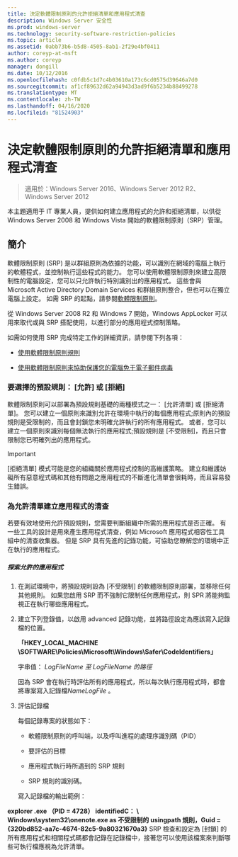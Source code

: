 ```yaml
---
title: 決定軟體限制原則的允許拒絕清單和應用程式清查
description: Windows Server 安全性
ms.prod: windows-server
ms.technology: security-software-restriction-policies
ms.topic: article
ms.assetid: 0abb73b6-b5d8-4505-8ab1-2f29e4bf0411
author: coreyp-at-msft
ms.author: coreyp
manager: dongill
ms.date: 10/12/2016
ms.openlocfilehash: c0fdb5c1d7c4b03610a173c6cd0575d39646a7d0
ms.sourcegitcommit: af1cf89632d62a94943d3ad9f6b5234b88499278
ms.translationtype: MT
ms.contentlocale: zh-TW
ms.lasthandoff: 04/16/2020
ms.locfileid: "81524903"
---
```

# <a name="determine-allow-deny-list-and-application-inventory-for-software-restriction-policies"></a>決定軟體限制原則的允許拒絕清單和應用程式清查

>適用於：Windows Server 2016、Windows Server 2012 R2、Windows Server 2012

本主題適用于 IT 專業人員，提供如何建立應用程式的允許和拒絕清單，以供從 Windows Server 2008 和 Windows Vista 開始的軟體限制原則（SRP）管理。

## <a name="introduction"></a>簡介
軟體限制原則 (SRP) 是以群組原則為依據的功能，可以識別在網域的電腦上執行的軟體程式，並控制執行這些程式的能力。 您可以使用軟體限制原則來建立高限制性的電腦設定，您可以只允許執行特別識別出的應用程式。 這些會與 Microsoft Active Directory Domain Services 和群組原則整合，但也可以在獨立電腦上設定。 如需 SRP 的起點，請參閱[軟體限制原則](software-restriction-policies.md)。

從 Windows Server 2008 R2 和 Windows 7 開始，Windows AppLocker 可以用來取代或與 SRP 搭配使用，以進行部分的應用程式控制策略。

如需如何使用 SRP 完成特定工作的詳細資訊，請參閱下列各項：

-   [使用軟體限制原則規則](work-with-software-restriction-policies-rules.md)

-   [使用軟體限制原則來協助保護您的電腦免于電子郵件病毒](use-software-restriction-policies-to-help-protect-your-computer-against-an-email-virus.md)

### <a name="what-default-rule-to-choose-allow-or-deny"></a>要選擇的預設規則： [允許] 或 [拒絕]
軟體限制原則可以部署為預設規則基礎的兩種模式之一： [允許清單] 或 [拒絕清單]。 您可以建立一個原則來識別允許在環境中執行的每個應用程式;原則內的預設規則是受限制的，而且會封鎖您未明確允許執行的所有應用程式。 或者，您可以建立一個原則來識別每個無法執行的應用程式;預設規則是 [不受限制]，而且只會限制您已明確列出的應用程式。

> [!IMPORTANT]
> [拒絕清單] 模式可能是您的組織關於應用程式控制的高維護策略。 建立和維護妨礙所有惡意程式碼和其他有問題之應用程式的不斷進化清單會很耗時，而且容易發生錯誤。

### <a name="create-an-inventory-of-your-applications-for-the-allow-list"></a>為允許清單建立應用程式的清查
若要有效地使用允許預設規則，您需要判斷組織中所需的應用程式是否正確。 有一些工具的設計是用來產生應用程式清查，例如 Microsoft 應用程式相容性工具組中的清查收集器。 但是 SRP 具有先進的記錄功能，可協助您瞭解您的環境中正在執行的應用程式。

##### <a name="to-discover-which-applications-to-allow"></a>探索允許的應用程式

1.  在測試環境中，將預設規則設為 [不受限制] 的軟體限制原則部署，並移除任何其他規則。 如果您啟用 SRP 而不強制它限制任何應用程式，則 SPR 將能夠監視正在執行哪些應用程式。

2.  建立下列登錄值，以啟用 advanced 記錄功能，並將路徑設定為應該寫入記錄檔的位置。

    **「HKEY_LOCAL_MACHINE \SOFTWARE\Policies\Microsoft\Windows\Safer\CodeIdentifiers」**

    字串值： *LogFileName 至 LogFileName 的路徑*

    因為 SRP 會在執行時評估所有的應用程式，所以每次執行應用程式時，都會將專案寫入記錄檔*NameLogFile* 。

3.  評估記錄檔

    每個記錄專案的狀態如下：

    -   軟體限制原則的呼叫端，以及呼叫進程的處理序識別碼（PID）

    -   要評估的目標

    -   應用程式執行時所遇到的 SRP 規則

    -   SRP 規則的識別碼。

    寫入記錄檔的輸出範例：

**explorer .exe （PID = 4728） identifiedC： \ Windows\system32\onenote.exe as 不受限制的 usingpath 規則，Guid = {320bd852-aa7c-4674-82c5-9a80321670a3}**   SRP 檢查和設定為 [封鎖] 的所有應用程式和相關程式碼都會記錄在記錄檔中，接著您可以使用該檔案來判斷哪些可執行檔應視為允許清單。

